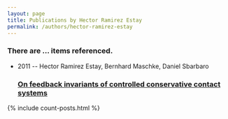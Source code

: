 ```yaml
---
layout: page
title: Publications by Hector Ramirez Estay
permalink: /authors/hector-ramirez-estay
---
```


<h3 id="number-posts">There are ... items referenced.</h3>
<ul class="post-list">
<li><span class='post-meta'>2011 -- Hector Ramirez Estay, Bernhard Maschke, Daniel Sbarbaro</span><h3><a class='post-link' href="{{ site.baseurl }}/on-feedback-invariants-of-controlled-conservative-contact-systems">On feedback invariants of controlled conservative contact systems</a></h3></li>

</ul>
{% include count-posts.html %}
